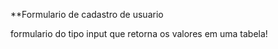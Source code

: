 **Formulario de cadastro de usuario

formulario do tipo input que retorna os valores em uma tabela!
